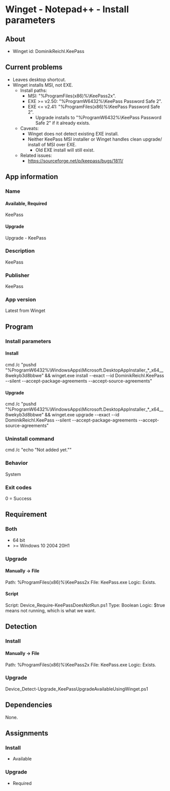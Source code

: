 # Winget - Notepad++ - Install parameters
## About
* Winget id: DominikReichl.KeePass


## Current problems
* Leaves desktop shortcut.
* Winget installs MSI, not EXE.
  * Install paths:
    * MSI: "%ProgramFiles(x86)%\KeePass2x".
    * EXE >= v2.50: "%ProgramW6432%\KeePass Password Safe 2".
	* EXE <= v2.41: "%ProgramFiles(x86)%\KeePass Password Safe 2".
	  * Upgrade installs to "%ProgramW6432%\KeePass Password Safe 2" if it already exists.
  * Caveats:
    * Winget does not detect existing EXE install.
    * Neither KeePass MSI installer or Winget handles clean upgrade/ install of MSI over EXE.
      * Old EXE install will still exist.
  * Related issues:
    * https://sourceforge.net/p/keepass/bugs/1811/


## App information
### Name
#### Available, Required
KeePass
#### Upgrade
Upgrade - KeePass

### Description
KeePass

### Publisher
KeePass

### App version
Latest from Winget


## Program
### Install parameters
#### Install
cmd /c "pushd "%ProgramW6432%\WindowsApps\Microsoft.DesktopAppInstaller_*_x64__8wekyb3d8bbwe" && winget.exe install --exact --id DominikReichl.KeePass --silent --accept-package-agreements --accept-source-agreements"
#### Upgrade
cmd /c "pushd "%ProgramW6432%\WindowsApps\Microsoft.DesktopAppInstaller_*_x64__8wekyb3d8bbwe" && winget.exe upgrade --exact --id DominikReichl.KeePass --silent --accept-package-agreements --accept-source-agreements"

### Uninstall command
cmd /c "echo "Not added yet.""

### Behavior
System

### Exit codes
0 = Success


## Requirement
### Both
* 64 bit
* \>= Windows 10 2004 20H1

### Upgrade
#### Manually -> File
Path:  %ProgramFiles(x86)%\KeePass2x
File:  KeePass.exe
Logic: Exists.
#### Script
Script: Device_Require-KeePassDoesNotRun.ps1
Type:   Boolean
Logic:  $true means not running, which is what we want.


## Detection
### Install
#### Manually -> File
Path:  %ProgramFiles(x86)%\KeePass2x
File:  KeePass.exe
Logic: Exists.

### Upgrade
Device_Detect-Upgrade_KeePassUpgradeAvailableUsingWinget.ps1


## Dependencies
None.


## Assignments
### Install
* Available

### Upgrade
* Required